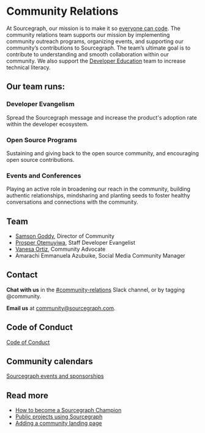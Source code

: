 # Community Relations

At Sourcegraph, our mission is to make it so [everyone can code](https://about.sourcegraph.com/handbook/company/strategy#purpose). The community relations team supports our mission by implementing community outreach programs, organizing events, and supporting our community’s contributions to Sourcegraph. The team’s ultimate goal is to contribute to understanding and smooth collaboration within our community. We also support the [Developer Education](https://about.sourcegraph.com/handbook/marketing/education) team to increase technical literacy.

## Our team runs:

### Developer Evangelism

Spread the Sourcegraph message and increase the product's adoption rate within the developer ecosystem.

### Open Source Programs

Sustaining and giving back to the open source community, and encouraging open source contributions.

### Events and Conferences

Playing an active role in broadening our reach in the community, building authentic relationships, mindsharing and planting seeds to foster healthy conversations and connections with the community.

## Team

- [Samson Goddy](https://about.sourcegraph.com/handbook/company/team#samson-goddy-he-him), Director of Community
- [Prosper Otemuyiwa](https://about.sourcegraph.com/handbook/company/team#prosper-otemuyiwa-he-him), Staff Developer Evangelist
- [Vanesa Ortiz](https://about.sourcegraph.com/handbook/company/team#vanesa-ortiz-she-her), Community Advocate
- Amarachi Emmanuela Azubuike, Social Media Community Manager

## Contact

**Chat with us** in the [#community-relations](https://sourcegraph.slack.com/archives/C023BV511TR) Slack channel, or by tagging @community. <br/>

**Email us** at [community@sourcegraph.com](mailto:community@sourcegraph.com).

## Code of Conduct

[Code of Conduct](community-code-of-conduct.md)

## Community calendars

[Sourcegraph events and sponsorships](https://calendar.google.com/calendar/u/0?cid=Y184bnRwamprbjI0Y3IzY2g2NTY2dHQyNTNmc0Bncm91cC5jYWxlbmRhci5nb29nbGUuY29t)

## Read more

- [How to become a Sourcegraph Champion](https://about.sourcegraph.com/handbook/marketing/becoming_a_sourcegraph_champion)
- [Public projects using Sourcegraph](https://about.sourcegraph.com/handbook/marketing/public_projects_using_sourcegraph)
- [Adding a community landing page](https://about.sourcegraph.com/handbook/marketing/oss_community_pages)
